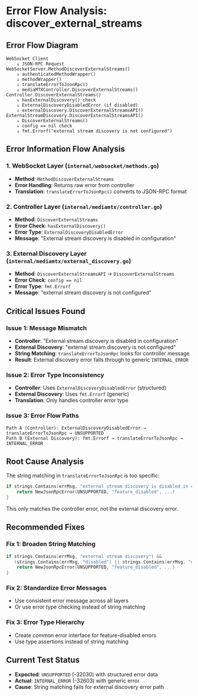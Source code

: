 # Error Flow Analysis: discover_external_streams

## Error Flow Diagram

```
WebSocket Client
    ↓ JSON-RPC Request
WebSocketServer.MethodDiscoverExternalStreams()
    ↓ authenticatedMethodWrapper()
    ↓ methodWrapper()
    ↓ translateErrorToJsonRpc()
    ↓ mediaMTXController.DiscoverExternalStreams()
Controller.DiscoverExternalStreams()
    ↓ hasExternalDiscovery() check
    ↓ ExternalDiscoveryDisabledError (if disabled)
    ↓ externalDiscovery.DiscoverExternalStreamsAPI()
ExternalStreamDiscovery.DiscoverExternalStreamsAPI()
    ↓ DiscoverExternalStreams()
    ↓ config == nil check
    ↓ fmt.Errorf("external stream discovery is not configured")
```

## Error Information Flow Analysis

### 1. WebSocket Layer (`internal/websocket/methods.go`)
- **Method**: `MethodDiscoverExternalStreams`
- **Error Handling**: Returns raw error from controller
- **Translation**: `translateErrorToJsonRpc()` converts to JSON-RPC format

### 2. Controller Layer (`internal/mediamtx/controller.go`)
- **Method**: `DiscoverExternalStreams`
- **Error Check**: `hasExternalDiscovery()` 
- **Error Type**: `ExternalDiscoveryDisabledError`
- **Message**: "External stream discovery is disabled in configuration"

### 3. External Discovery Layer (`internal/mediamtx/external_discovery.go`)
- **Method**: `DiscoverExternalStreamsAPI` → `DiscoverExternalStreams`
- **Error Check**: `config == nil`
- **Error Type**: `fmt.Errorf`
- **Message**: "external stream discovery is not configured"

## Critical Issues Found

### Issue 1: Message Mismatch
- **Controller**: "External stream discovery is disabled in configuration"
- **External Discovery**: "external stream discovery is not configured"
- **String Matching**: `translateErrorToJsonRpc` looks for controller message
- **Result**: External discovery error falls through to generic `INTERNAL_ERROR`

### Issue 2: Error Type Inconsistency
- **Controller**: Uses `ExternalDiscoveryDisabledError` (structured)
- **External Discovery**: Uses `fmt.Errorf` (generic)
- **Translation**: Only handles controller error type

### Issue 3: Error Flow Paths
```
Path A (Controller): ExternalDiscoveryDisabledError → translateErrorToJsonRpc → UNSUPPORTED
Path B (External Discovery): fmt.Errorf → translateErrorToJsonRpc → INTERNAL_ERROR
```

## Root Cause Analysis

The string matching in `translateErrorToJsonRpc` is too specific:
```go
if strings.Contains(errMsg, "external stream discovery is disabled in configuration") {
    return NewJsonRpcError(UNSUPPORTED, "feature_disabled", ...)
}
```

This only matches the controller error, not the external discovery error.

## Recommended Fixes

### Fix 1: Broaden String Matching
```go
if strings.Contains(errMsg, "external stream discovery") && 
   (strings.Contains(errMsg, "disabled") || strings.Contains(errMsg, "not configured")) {
    return NewJsonRpcError(UNSUPPORTED, "feature_disabled", ...)
}
```

### Fix 2: Standardize Error Messages
- Use consistent error message across all layers
- Or use error type checking instead of string matching

### Fix 3: Error Type Hierarchy
- Create common error interface for feature-disabled errors
- Use type assertions instead of string matching

## Current Test Status
- **Expected**: `UNSUPPORTED` (-32030) with structured error data
- **Actual**: `INTERNAL_ERROR` (-32603) with generic error
- **Cause**: String matching fails for external discovery error path
